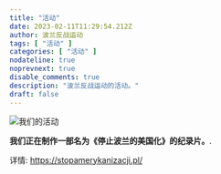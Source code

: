 ```yaml
---
title: "活动"
date: 2023-02-11T11:29:54.212Z
author: 波兰反战运动
tags: [ "活动" ]
categories: [ "活动" ]
nodateline: true
noprevnext: true
disable_comments: true
description: "波兰反战运动的活动。"
draft: false
---
```

![我们的活动](/SAP-1.jpeg)


__我们正在制作一部名为《停止波兰的美国化》的纪录片。__.


详情: https://stopamerykanizacji.pl/
